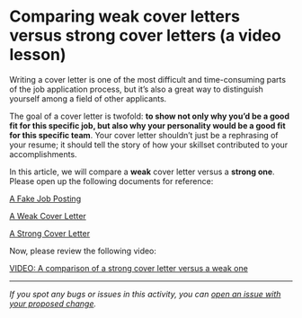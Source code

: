 # Comparing weak cover letters versus strong cover letters (a video lesson)

Writing a cover letter is one of the most difficult and time-consuming parts of the job application process, but it’s also a great way to distinguish yourself among a field of other applicants.

The goal of a cover letter is twofold: **to show not only why you’d be a good fit for this specific job, but also why your personality would be a good fit for this specific team**. Your cover letter shouldn’t just be a rephrasing of your resume; it should tell the story of how your skillset contributed to your accomplishments.

In this article, we will compare a **weak** cover letter versus a **strong one**. Please open up the following documents for reference:

[A Fake Job Posting](https://docs.google.com/document/u/1/d/1iB4ZriVa3Gm5_agoAwlLwxW9G_8lC97bXFMWEw6v9gs/edit)

[A Weak Cover Letter](https://docs.google.com/document/d/1-UIPK9g-W173J-Vsk1rDODzpXmvbn1KwIJZqeAguKrY/edit)

[A Strong Cover Letter](https://docs.google.com/document/d/1L9mOFAlzgI9HhdCZw9TchR4iI8C0uhdkjQw6epDryWM/edit)

Now, please review the following video:

[VIDEO: A comparison of a strong cover letter versus a weak one](https://drive.google.com/file/d/1kDtHpd7akdZ2kQ6JmHgTxKDhlre95dJl/view?usp=sharing)


------

_If you spot any bugs or issues in this activity, you can [open an issue with your proposed change](https://github.com/microverseinc/curriculum-transversal-skills/blob/main/git-github/articles/open_issue.md)._
